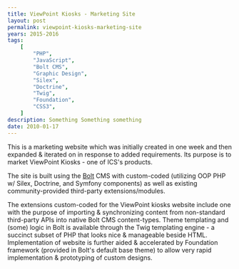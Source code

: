 ```yaml
---
title: ViewPoint Kiosks - Marketing Site
layout: post
permalink: viewpoint-kiosks-marketing-site
years: 2015-2016
tags:
    [
        "PHP",
        "JavaScript",
        "Bolt CMS",
        "Graphic Design",
        "Silex",
        "Doctrine",
        "Twig",
        "Foundation",
        "CSS3",
    ]
description: Something Something something
date: 2010-01-17
---
```


This is a marketing website which was initially created in one week and then expanded & iterated on in response to added requirements. Its purpose is to market ViewPoint Kiosks - one of ICS's products.

The site is built using the [Bolt](https://bolt.cm) CMS with custom-coded (utilizing OOP PHP w/ Silex, Doctrine, and Symfony components) as well as existing community-provided third-party extensions/modules.

The extensions custom-coded for the ViewPoint kiosks website include one with the purpose of importing & synchronizing content from non-standard third-party APIs into native Bolt CMS content-types. Theme templating and (some) logic in Bolt is available through the Twig templating engine - a succinct subset of PHP that looks nice & manageable beside HTML. Implementation of website is further aided & accelerated by Foundation framework (provided in Bolt's default base theme) to allow very rapid implementation & prototyping of custom designs.
